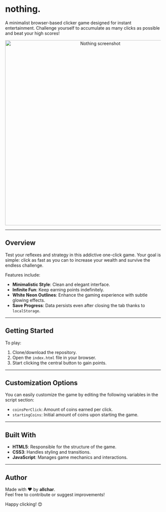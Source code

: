 # nothing.

A minimalist browser-based clicker game designed for instant entertainment. Challenge yourself to accumulate as many clicks as possible and beat your high scores!

<div align="center">
  <img src="assets/dark-clicker-screencap.png" alt="Nothing screenshot" width="600"/>
</div>

---

## Overview

Test your reflexes and strategy in this addictive one-click game. Your goal is simple: click as fast as you can to increase your wealth and survive the endless challenge.

Features include:
- **Minimalistic Style**: Clean and elegant interface.
- **Infinite Fun**: Keep earning points indefinitely.
- **White Neon Outlines**: Enhance the gaming experience with subtle glowing effects.
- **Save Progress**: Data persists even after closing the tab thanks to `localStorage`.

---

## Getting Started

To play:

1. Clone/download the repository.
2. Open the `index.html` file in your browser.
3. Start clicking the central button to gain points.

---

## Customization Options

You can easily customize the game by editing the following variables in the script section:

- `coinsPerClick`: Amount of coins earned per click.
- `startingCoins`: Initial amount of coins upon starting the game.

---

## Built With

- **HTML5**: Responsible for the structure of the game.
- **CSS3**: Handles styling and transitions.
- **JavaScript**: Manages game mechanics and interactions.

---

## Author

Made with ❤️ by **allchar**.  
Feel free to contribute or suggest improvements!

Happy clicking! 😊
